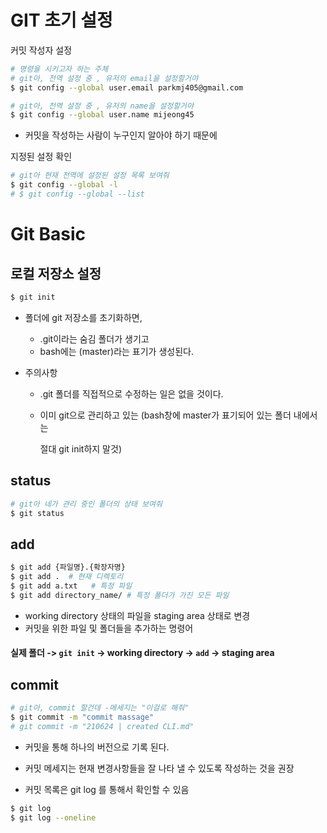 # GIT 초기 설정

커밋 작성자 설정

```bash
# 명령을 시키고자 하는 주체
# git아, 전역 설정 중 , 유저의 email을 설정할거야
$ git config --global user.email parkmj405@gmail.com

# git아, 전역 설정 중 , 유저의 name을 설정할거야
$ git config --global user.name mijeong45
```

- 커밋을 작성하는 사람이 누구인지 알아야 하기 때문에



지정된 설정 확인

```bash
# git아 현재 전역에 설정된 설정 목록 보여줘
$ git config --global -l
# $ git config --global --list
```



# Git Basic

## 로컬 저장소 설정

```bash
$ git init
```

- 폴더에 git 저장소를 초기화하면,
  - .git이라는 숨김 폴더가 생기고
  - bash에는 (master)라는 표기가 생성된다.

- 주의사항

  - .git 폴더를 직접적으로 수정하는 일은 없을 것이다.

  - 이미 git으로 관리하고 있는 (bash창에 master가 표기되어 있는 폴더 내에서는 

    절대 git init하지 말것)

## status

```bash
# git아 네가 관리 중인 폴더의 상태 보여줘
$ git status
```



## add

```bash
$ git add {파일명}.{확장자명}
$ git add .  # 현재 디렉토리
$ git add a.txt   # 특정 파일
$ git add directory_name/ # 특정 폴더가 가진 모든 파일
```

- working directory 상태의 파일을 staging area 상태로 변경
- 커밋을 위한 파일 및 폴더들을 추가하는 명령어



#### 실제 폴더 -> `git init` -> working directory -> `add` -> staging area



## commit

```bash
# git아, commit 할건데 -메세지는 "이걸로 해줘"
$ git commit -m "commit massage"
# git commit -m "210624 | created CLI.md"
```

- 커밋을 통해 하나의 버전으로 기록 된다.

- 커밋 메세지는 현재 변경사항들을 잘 나타 낼 수 있도록 작성하는 것을 권장
- 커밋 목록은 git log 를 통해서 확인할 수 있음

```bash
$ git log
$ git log --oneline
```

